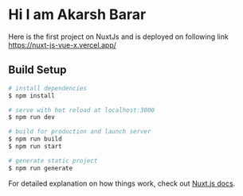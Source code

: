 # Hi I am Akarsh Barar
Here is the first project on NuxtJs and is deployed on following link
https://nuxt-js-vue-x.vercel.app/


## Build Setup

```bash
# install dependencies
$ npm install

# serve with hot reload at localhost:3000
$ npm run dev

# build for production and launch server
$ npm run build
$ npm run start

# generate static project
$ npm run generate
```

For detailed explanation on how things work, check out [Nuxt.js docs](https://nuxtjs.org).
